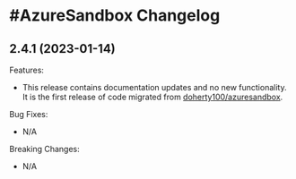 # #AzureSandbox Changelog

## 2.4.1 (2023-01-14)

Features:

- This release contains documentation updates and no new functionality. It is the first release of code migrated from [doherty100/azuresandbox](https://github.com/doherty100/azuresandbox/releases/tag/v2.4.0).

Bug Fixes:

- N/A

Breaking Changes:

- N/A
